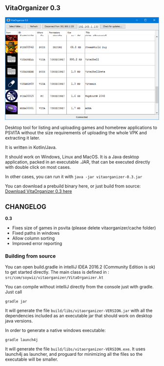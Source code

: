 ## VitaOrganizer 0.3

![](extra/screenshot-0.3.png)

Desktop tool for listing and uploading games and homebrew applications to PSVITA without the size requirements
of uploading the whole VPK and extracting it later.

It is written in Kotlin/Java.

It should work on Windows, Linux and MacOS. It is a Java desktop application, packed in an executable .JAR, that
can be executed directly with double click on most cases.

In other cases, you can run it with `java -jar vitaorganizer-0.3.jar`

You can download a prebuild binary here, or just build from source:
[Download VitaOrganizer 0.3 here](https://github.com/soywiz/vitaorganizer/releases/download/0.3/vitaorganizer-0.3.jar)

## CHANGELOG

**0.3**

* Fixes size of games in psvita (please delete vitaorganizer/cache folder)
* Fixed paths in windows
* Allow column sorting
* Improved error reporting

### Building from source

You can open build.gradle in intelliJ IDEA 2016.2 (Community Edition is ok) to get started directly.
The main class is defined in : `src/com/soywiz/vitaorganizer/VitaOrganizer.kt`

You can compile without intelliJ directly from the console just with gradle. Just call

```
gradle jar
```

It will generate the file `build/libs/vitaorganizer-VERSION.jar` with all the dependencies included as an executable jar
that should work on desktop java versions.

In order to generate a native windows executable:

```
gradle launch4j
```

It will generate the file `build/libs/vitaorganizer-VERSION.exe`. It uses launch4j as launcher,
and proguard for minimizing all the files so the executable will be smaller.
